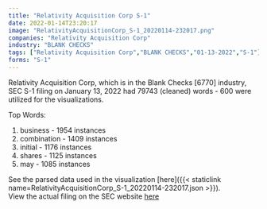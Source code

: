 ```yaml
---
title: "Relativity Acquisition Corp S-1"
date: 2022-01-14T23:20:17
image: "RelativityAcquisitionCorp_S-1_20220114-232017.png"
companies: "Relativity Acquisition Corp"
industry: "BLANK CHECKS"
tags: ["Relativity Acquisition Corp","BLANK CHECKS","01-13-2022","S-1"]
forms: "S-1"
---
```

Relativity Acquisition Corp, which is in the Blank Checks [6770] industry, SEC S-1 filing on January 13, 2022 had 79743 (cleaned) words - 600 were utilized for the visualizations.

Top Words:
1. business - 1954 instances
2. combination - 1409 instances
3. initial - 1176 instances
4. shares - 1125 instances
5. may - 1085 instances


See the parsed data used in the visualization [here]({{< staticlink name=RelativityAcquisitionCorp_S-1_20220114-232017.json >}}).  
View the actual filing on the SEC website [here](https://www.sec.gov/Archives/edgar/data/1860484/0001213900-22-001979.txt)